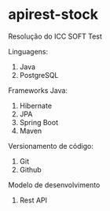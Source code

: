 # apirest-stock
Resolução do ICC SOFT Test

Linguagens:
1. Java
2. PostgreSQL

Frameworks Java:
1. Hibernate
2. JPA
3. Spring Boot
4. Maven

Versionamento de código:
1. Git
2. Github

Modelo de desenvolvimento
1. Rest API
